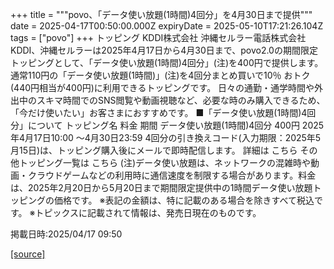 +++
title = """povo、「データ使い放題(1時間)4回分」を4月30日まで提供"""
date = 2025-04-17T00:50:00.000Z
expiryDate = 2025-05-10T17:21:26.104Z
tags = ["povo"]
+++
トッピング KDDI株式会社 沖縄セルラー電話株式会社 KDDI、沖縄セルラーは2025年4月17日から4月30日まで、povo2.0の期間限定トッピングとして、「データ使い放題(1時間)4回分」(注)を400円で提供します。 通常110円の「データ使い放題(1時間)」(注)を4回分まとめ買いで10％ おトク(440円相当が400円)に利用できるトッピングです。 日々の通勤・通学時間や外出中のスキマ時間でのSNS閲覧や動画視聴など、必要な時のみ購入できるため、 「今だけ使いたい」お客さまにおすすめです。 ■「データ使い放題(1時間)4回分」について トッピング名 料金 期間 データ使い放題(1時間)4回分 400円 2025年4月17日10:00 ～4月30日23:59 4回分の引き換えコード(入力期限：2025年5月15日)は、トッピング購入後にメールで即時配信します。 詳細は こちら その他トッピング一覧は こちら (注)データ使い放題は、ネットワークの混雑時や動画・クラウドゲームなどの利用時に通信速度を制限する場合があります。料金は、2025年2月20日から5月20日まで期間限定提供中の1時間データ使い放題トッピングの価格です。 ※表記の金額は、特に記載のある場合を除きすべて税込です。 ※トピックスに記載されて情報は、発売日現在のものです。

掲載日時:2025/04/17 09:50

[[source]](https://povo.jp/news/newsrelease/20250417_03/)
